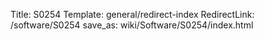 Title: S0254
Template: general/redirect-index
RedirectLink: /software/S0254
save_as: wiki/Software/S0254/index.html